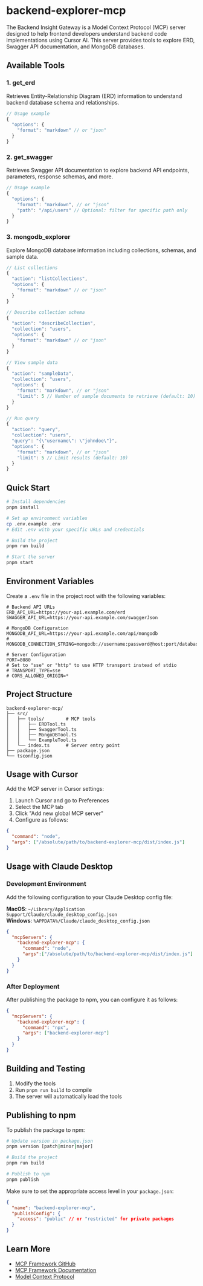 # backend-explorer-mcp

The Backend Insight Gateway is a Model Context Protocol (MCP) server designed to help frontend developers understand backend code implementations using Cursor AI. This server provides tools to explore ERD, Swagger API documentation, and MongoDB databases.

## Available Tools

### 1. get_erd

Retrieves Entity-Relationship Diagram (ERD) information to understand backend database schema and relationships.

```typescript
// Usage example
{
  "options": {
    "format": "markdown" // or "json"
  }
}
```

### 2. get_swagger

Retrieves Swagger API documentation to explore backend API endpoints, parameters, response schemas, and more.

```typescript
// Usage example
{
  "options": {
    "format": "markdown", // or "json"
    "path": "/api/users" // Optional: filter for specific path only
  }
}
```

### 3. mongodb_explorer

Explore MongoDB database information including collections, schemas, and sample data.

```typescript
// List collections
{
  "action": "listCollections",
  "options": {
    "format": "markdown" // or "json"
  }
}

// Describe collection schema
{
  "action": "describeCollection",
  "collection": "users",
  "options": {
    "format": "markdown" // or "json"
  }
}

// View sample data
{
  "action": "sampleData",
  "collection": "users",
  "options": {
    "format": "markdown", // or "json"
    "limit": 5 // Number of sample documents to retrieve (default: 10)
  }
}

// Run query
{
  "action": "query",
  "collection": "users",
  "query": "{\"username\": \"johndoe\"}",
  "options": {
    "format": "markdown", // or "json"
    "limit": 5 // Limit results (default: 10)
  }
}
```

## Quick Start

```bash
# Install dependencies
pnpm install

# Set up environment variables
cp .env.example .env
# Edit .env with your specific URLs and credentials

# Build the project
pnpm run build

# Start the server
pnpm start
```

## Environment Variables

Create a `.env` file in the project root with the following variables:

```
# Backend API URLs
ERD_API_URL=https://your-api.example.com/erd
SWAGGER_API_URL=https://your-api.example.com/swaggerJson

# MongoDB Configuration
MONGODB_API_URL=https://your-api.example.com/api/mongodb
# MONGODB_CONNECTION_STRING=mongodb://username:password@host:port/database

# Server Configuration
PORT=8080
# Set to "sse" or "http" to use HTTP transport instead of stdio
# TRANSPORT_TYPE=sse
# CORS_ALLOWED_ORIGIN=*
```

## Project Structure

```
backend-explorer-mcp/
├── src/
│   ├── tools/        # MCP tools
│   │   ├── ERDTool.ts
│   │   ├── SwaggerTool.ts
│   │   ├── MongoDBTool.ts
│   │   └── ExampleTool.ts
│   └── index.ts      # Server entry point
├── package.json
└── tsconfig.json
```

## Usage with Cursor

Add the MCP server in Cursor settings:

1. Launch Cursor and go to Preferences
2. Select the MCP tab
3. Click "Add new global MCP server"
4. Configure as follows:

```json
{
  "command": "node",
  "args": ["/absolute/path/to/backend-explorer-mcp/dist/index.js"]
}
```

## Usage with Claude Desktop

### Development Environment

Add the following configuration to your Claude Desktop config file:

**MacOS**: `~/Library/Application Support/Claude/claude_desktop_config.json`  
**Windows**: `%APPDATA%/Claude/claude_desktop_config.json`

```json
{
  "mcpServers": {
    "backend-explorer-mcp": {
      "command": "node",
      "args":["/absolute/path/to/backend-explorer-mcp/dist/index.js"]
    }
  }
}
```

### After Deployment

After publishing the package to npm, you can configure it as follows:

```json
{
  "mcpServers": {
    "backend-explorer-mcp": {
      "command": "npx",
      "args": ["backend-explorer-mcp"]
    }
  }
}
```

## Building and Testing

1. Modify the tools
2. Run `pnpm run build` to compile
3. The server will automatically load the tools

## Publishing to npm

To publish the package to npm:

```bash
# Update version in package.json
pnpm version [patch|minor|major]

# Build the project
pnpm run build

# Publish to npm
pnpm publish
```

Make sure to set the appropriate access level in your `package.json`:

```json
{
  "name": "backend-explorer-mcp",
  "publishConfig": {
    "access": "public" // or "restricted" for private packages
  }
}
```

## Learn More

- [MCP Framework GitHub](https://github.com/QuantGeekDev/mcp-framework)
- [MCP Framework Documentation](https://mcp-framework.com)
- [Model Context Protocol](https://modelcontextprotocol.io)
